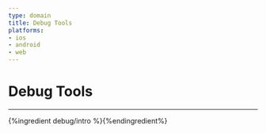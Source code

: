 ```yaml
---
type: domain
title: Debug Tools
platforms:
- ios
- android
- web
---
```


# Debug Tools

------

{%ingredient debug/intro %}{%endingredient%}